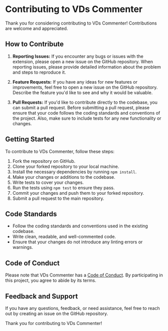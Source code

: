 # Contributing to VDs Commenter

Thank you for considering contributing to VDs Commenter! Contributions are welcome and appreciated.

## How to Contribute

1. **Reporting Issues:** If you encounter any bugs or issues with the extension, please open a new issue on the GitHub repository. When reporting issues, please provide detailed information about the problem and steps to reproduce it.

2. **Feature Requests:** If you have any ideas for new features or improvements, feel free to open a new issue on the GitHub repository. Describe the feature you'd like to see and why it would be valuable.

3. **Pull Requests:** If you'd like to contribute directly to the codebase, you can submit a pull request. Before submitting a pull request, please ensure that your code follows the coding standards and conventions of the project. Also, make sure to include tests for any new functionality or changes.

## Getting Started

To contribute to VDs Commenter, follow these steps:

1. Fork the repository on GitHub.
2. Clone your forked repository to your local machine.
3. Install the necessary dependencies by running `npm install`.
4. Make your changes or additions to the codebase.
5. Write tests to cover your changes.
6. Run the tests using `npm test` to ensure they pass.
7. Commit your changes and push them to your forked repository.
8. Submit a pull request to the main repository.

## Code Standards

- Follow the coding standards and conventions used in the existing codebase.
- Write clean, readable, and well-commented code.
- Ensure that your changes do not introduce any linting errors or warnings.

## Code of Conduct

Please note that VDs Commenter has a [Code of Conduct](CODE_OF_CONDUCT.md). By participating in this project, you agree to abide by its terms.

## Feedback and Support

If you have any questions, feedback, or need assistance, feel free to reach out by creating an issue on the GitHub repository.

Thank you for contributing to VDs Commenter!
